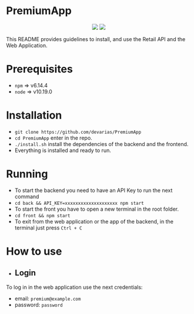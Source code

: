 # PremiumApp

<p align="center">
  <img src="https://www.code-inspector.com/project/22175/score/svg">
  <img src="https://www.code-inspector.com/project/22175/status/svg">
</p>

This README provides guidelines to install, and use the Retail API and the Web Application.

# Prerequisites

* `npm` => v6.14.4
* `node` => v10.19.0


# Installation

* `git clone https://github.com/devarias/PremiumApp`
* `cd PremiumApp` enter in the repo.
* `./install.sh` install the dependencies of the backend and the frontend.
* Everything is installed and ready to run.

# Running

* To start the backend you need to have an API Key to run the next command
* `cd back && API_KEY=xxxxxxxxxxxxxxxxxxxx npm start`
* To start the front you have to open a new terminal in the root folder.
* `cd front && npm start`
* To exit from the web application or the app of the backend, in the terminal just press `Ctrl + C`

# How to use

* ## Login

To log in in the web application use the next credentials:

  * email: `premium@example.com`
  * password: `password`
